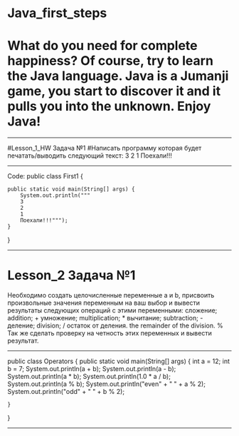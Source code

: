 # Java_first_steps
# What do you need for complete happiness? Of course, try to learn the Java language. Java is a Jumanji game, you start to discover it and it pulls you into the unknown. Enjoy Java!
*****************************************************************************************************************************
#Lesson_1_HW Задача №1
#Написать программу которая будет печатать/выводить следующий текст:
3
2
1
Поехали!!!
*****************************************************************************************************************************
Code:
public class First1 {

    public static void main(String[] args) {
        System.out.println("""
        3
        2
        1
        Поехали!!!""");
    }
}
*****************************************************************************************************************************
# Lesson_2 Задача №1

Необходимо создать целочисленные переменные a и b, присвоить произвольные значения переменным на ваш выбор и вывести результаты следующих операций с этими переменными: 
сложение; addition; +
умножение; multiplication; *
вычитание; subtraction; -
деление; division; /
остаток от деления. the remainder of the division. %
Так же сделать проверку на четность этих переменных и вывести результат.
*****************************************************************************************************************************
public class Operators {
    public static void main(String[] args) {
        int a = 12;
        int b = 7;
        System.out.println(a + b);
        System.out.println(a - b);
        System.out.println(a * b);
        System.out.println(1.0 * a / b);
        System.out.println(a % b);
        System.out.println("even" + " " + a % 2);
        System.out.println("odd" +  " " + b % 2);

    }
}
***********************************************************************************************************************


